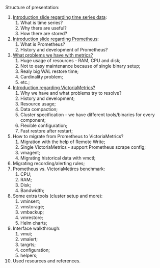 Structure of presentation:

1. [Introduction slide regarding time series data](time_series.md):
	1. What is time series?
	2. Why there are useful?
	3. How there are stored?
2. [Introduction slide regarding Prometheus](prometheus.md):
	1. What is Prometheus?
	2. History and development of Prometheus?
3. [What problems we have with metrics?](prometheus_problems.md)
	1. Huge usage of resources - RAM, CPU and disk;
	2. Not to easy maintenance because of single binary setup;
	3. Realy big WAL restore time;
	4. Cardinality problem;
	5. etc.;
4. [Introduction regarding VictoriaMetrics?](victoriametrics.md)
	1. Why we have and what problems try to resolve?
	2. History and development;
	3. Resource usage;
	4. Data compaction;
	5. Cluster specification - we have different tools/binaries for every component;
	6. Flexible configuration;
	7. Fast restore after restart;
6. How to migrate from Prometheus to VictoriaMetrics?
	1. Migration with the help of Remote Write;
	2. Single VictoriaMetrics - support Prometheus scrape config;
	3. vmagent;
	4. Migrating historical data with vmctl;
7. Migrating recording/alerting rules;
8. Prometheus vs. VictoriaMetircs benchmark:
	1. CPU;
	2. RAM;
	3. Disk;
	4. Bandwidth;
9. Some extra tools (cluster setup and more):
	1. vminsert;
	2. vmstorage;
	3. vmbackup;
	4. vmrestore;
	5. Helm charts;
10. Interface walkthrough:
	1. vmui;
	2. vmalert;
	3. targrts;
	4. configuration;
	5. helpers;
11. Used resources and references.

